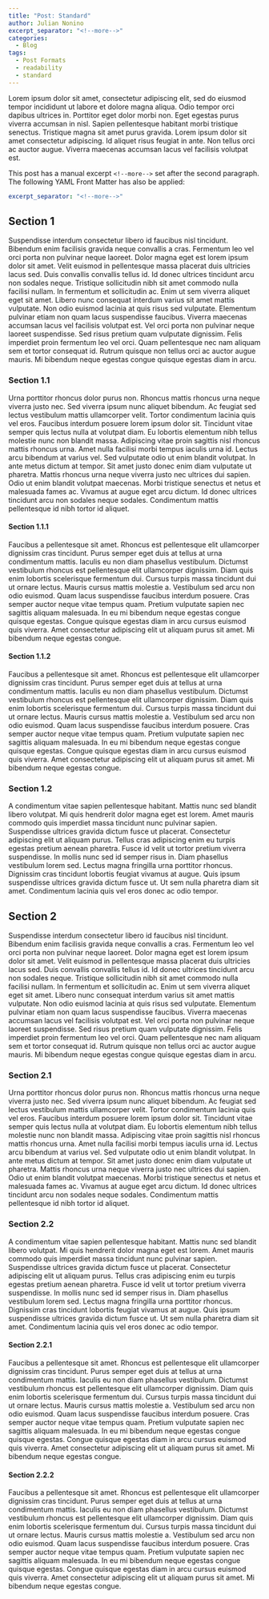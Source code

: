 ```yaml
---
title: "Post: Standard"
author: Julian Nonino
excerpt_separator: "<!--more-->"
categories:
  - Blog
tags:
  - Post Formats
  - readability
  - standard
---
```


Lorem ipsum dolor sit amet, consectetur adipiscing elit, sed do eiusmod tempor incididunt ut labore et dolore magna aliqua. Odio tempor orci dapibus ultrices in. Porttitor eget dolor morbi non. Eget egestas purus viverra accumsan in nisl. Sapien pellentesque habitant morbi tristique senectus. Tristique magna sit amet purus gravida. Lorem ipsum dolor sit amet consectetur adipiscing. Id aliquet risus feugiat in ante. Non tellus orci ac auctor augue. Viverra maecenas accumsan lacus vel facilisis volutpat est.

<!--more-->

This post has a manual excerpt `<!--more-->` set after the second paragraph. The following YAML Front Matter has also be applied:

```yaml
excerpt_separator: "<!--more-->"
```

## Section 1

Suspendisse interdum consectetur libero id faucibus nisl tincidunt. Bibendum enim facilisis gravida neque convallis a cras. Fermentum leo vel orci porta non pulvinar neque laoreet. Dolor magna eget est lorem ipsum dolor sit amet. Velit euismod in pellentesque massa placerat duis ultricies lacus sed. Duis convallis convallis tellus id. Id donec ultrices tincidunt arcu non sodales neque. Tristique sollicitudin nibh sit amet commodo nulla facilisi nullam. In fermentum et sollicitudin ac. Enim ut sem viverra aliquet eget sit amet. Libero nunc consequat interdum varius sit amet mattis vulputate. Non odio euismod lacinia at quis risus sed vulputate. Elementum pulvinar etiam non quam lacus suspendisse faucibus. Viverra maecenas accumsan lacus vel facilisis volutpat est. Vel orci porta non pulvinar neque laoreet suspendisse. Sed risus pretium quam vulputate dignissim. Felis imperdiet proin fermentum leo vel orci. Quam pellentesque nec nam aliquam sem et tortor consequat id. Rutrum quisque non tellus orci ac auctor augue mauris. Mi bibendum neque egestas congue quisque egestas diam in arcu.

### Section 1.1

Urna porttitor rhoncus dolor purus non. Rhoncus mattis rhoncus urna neque viverra justo nec. Sed viverra ipsum nunc aliquet bibendum. Ac feugiat sed lectus vestibulum mattis ullamcorper velit. Tortor condimentum lacinia quis vel eros. Faucibus interdum posuere lorem ipsum dolor sit. Tincidunt vitae semper quis lectus nulla at volutpat diam. Eu lobortis elementum nibh tellus molestie nunc non blandit massa. Adipiscing vitae proin sagittis nisl rhoncus mattis rhoncus urna. Amet nulla facilisi morbi tempus iaculis urna id. Lectus arcu bibendum at varius vel. Sed vulputate odio ut enim blandit volutpat. In ante metus dictum at tempor. Sit amet justo donec enim diam vulputate ut pharetra. Mattis rhoncus urna neque viverra justo nec ultrices dui sapien. Odio ut enim blandit volutpat maecenas. Morbi tristique senectus et netus et malesuada fames ac. Vivamus at augue eget arcu dictum. Id donec ultrices tincidunt arcu non sodales neque sodales. Condimentum mattis pellentesque id nibh tortor id aliquet.

#### Section 1.1.1

Faucibus a pellentesque sit amet. Rhoncus est pellentesque elit ullamcorper dignissim cras tincidunt. Purus semper eget duis at tellus at urna condimentum mattis. Iaculis eu non diam phasellus vestibulum. Dictumst vestibulum rhoncus est pellentesque elit ullamcorper dignissim. Diam quis enim lobortis scelerisque fermentum dui. Cursus turpis massa tincidunt dui ut ornare lectus. Mauris cursus mattis molestie a. Vestibulum sed arcu non odio euismod. Quam lacus suspendisse faucibus interdum posuere. Cras semper auctor neque vitae tempus quam. Pretium vulputate sapien nec sagittis aliquam malesuada. In eu mi bibendum neque egestas congue quisque egestas. Congue quisque egestas diam in arcu cursus euismod quis viverra. Amet consectetur adipiscing elit ut aliquam purus sit amet. Mi bibendum neque egestas congue.

#### Section 1.1.2

Faucibus a pellentesque sit amet. Rhoncus est pellentesque elit ullamcorper dignissim cras tincidunt. Purus semper eget duis at tellus at urna condimentum mattis. Iaculis eu non diam phasellus vestibulum. Dictumst vestibulum rhoncus est pellentesque elit ullamcorper dignissim. Diam quis enim lobortis scelerisque fermentum dui. Cursus turpis massa tincidunt dui ut ornare lectus. Mauris cursus mattis molestie a. Vestibulum sed arcu non odio euismod. Quam lacus suspendisse faucibus interdum posuere. Cras semper auctor neque vitae tempus quam. Pretium vulputate sapien nec sagittis aliquam malesuada. In eu mi bibendum neque egestas congue quisque egestas. Congue quisque egestas diam in arcu cursus euismod quis viverra. Amet consectetur adipiscing elit ut aliquam purus sit amet. Mi bibendum neque egestas congue.

### Section 1.2

A condimentum vitae sapien pellentesque habitant. Mattis nunc sed blandit libero volutpat. Mi quis hendrerit dolor magna eget est lorem. Amet mauris commodo quis imperdiet massa tincidunt nunc pulvinar sapien. Suspendisse ultrices gravida dictum fusce ut placerat. Consectetur adipiscing elit ut aliquam purus. Tellus cras adipiscing enim eu turpis egestas pretium aenean pharetra. Fusce id velit ut tortor pretium viverra suspendisse. In mollis nunc sed id semper risus in. Diam phasellus vestibulum lorem sed. Lectus magna fringilla urna porttitor rhoncus. Dignissim cras tincidunt lobortis feugiat vivamus at augue. Quis ipsum suspendisse ultrices gravida dictum fusce ut. Ut sem nulla pharetra diam sit amet. Condimentum lacinia quis vel eros donec ac odio tempor.

## Section 2

Suspendisse interdum consectetur libero id faucibus nisl tincidunt. Bibendum enim facilisis gravida neque convallis a cras. Fermentum leo vel orci porta non pulvinar neque laoreet. Dolor magna eget est lorem ipsum dolor sit amet. Velit euismod in pellentesque massa placerat duis ultricies lacus sed. Duis convallis convallis tellus id. Id donec ultrices tincidunt arcu non sodales neque. Tristique sollicitudin nibh sit amet commodo nulla facilisi nullam. In fermentum et sollicitudin ac. Enim ut sem viverra aliquet eget sit amet. Libero nunc consequat interdum varius sit amet mattis vulputate. Non odio euismod lacinia at quis risus sed vulputate. Elementum pulvinar etiam non quam lacus suspendisse faucibus. Viverra maecenas accumsan lacus vel facilisis volutpat est. Vel orci porta non pulvinar neque laoreet suspendisse. Sed risus pretium quam vulputate dignissim. Felis imperdiet proin fermentum leo vel orci. Quam pellentesque nec nam aliquam sem et tortor consequat id. Rutrum quisque non tellus orci ac auctor augue mauris. Mi bibendum neque egestas congue quisque egestas diam in arcu.

### Section 2.1

Urna porttitor rhoncus dolor purus non. Rhoncus mattis rhoncus urna neque viverra justo nec. Sed viverra ipsum nunc aliquet bibendum. Ac feugiat sed lectus vestibulum mattis ullamcorper velit. Tortor condimentum lacinia quis vel eros. Faucibus interdum posuere lorem ipsum dolor sit. Tincidunt vitae semper quis lectus nulla at volutpat diam. Eu lobortis elementum nibh tellus molestie nunc non blandit massa. Adipiscing vitae proin sagittis nisl rhoncus mattis rhoncus urna. Amet nulla facilisi morbi tempus iaculis urna id. Lectus arcu bibendum at varius vel. Sed vulputate odio ut enim blandit volutpat. In ante metus dictum at tempor. Sit amet justo donec enim diam vulputate ut pharetra. Mattis rhoncus urna neque viverra justo nec ultrices dui sapien. Odio ut enim blandit volutpat maecenas. Morbi tristique senectus et netus et malesuada fames ac. Vivamus at augue eget arcu dictum. Id donec ultrices tincidunt arcu non sodales neque sodales. Condimentum mattis pellentesque id nibh tortor id aliquet.

### Section 2.2

A condimentum vitae sapien pellentesque habitant. Mattis nunc sed blandit libero volutpat. Mi quis hendrerit dolor magna eget est lorem. Amet mauris commodo quis imperdiet massa tincidunt nunc pulvinar sapien. Suspendisse ultrices gravida dictum fusce ut placerat. Consectetur adipiscing elit ut aliquam purus. Tellus cras adipiscing enim eu turpis egestas pretium aenean pharetra. Fusce id velit ut tortor pretium viverra suspendisse. In mollis nunc sed id semper risus in. Diam phasellus vestibulum lorem sed. Lectus magna fringilla urna porttitor rhoncus. Dignissim cras tincidunt lobortis feugiat vivamus at augue. Quis ipsum suspendisse ultrices gravida dictum fusce ut. Ut sem nulla pharetra diam sit amet. Condimentum lacinia quis vel eros donec ac odio tempor.

#### Section 2.2.1

Faucibus a pellentesque sit amet. Rhoncus est pellentesque elit ullamcorper dignissim cras tincidunt. Purus semper eget duis at tellus at urna condimentum mattis. Iaculis eu non diam phasellus vestibulum. Dictumst vestibulum rhoncus est pellentesque elit ullamcorper dignissim. Diam quis enim lobortis scelerisque fermentum dui. Cursus turpis massa tincidunt dui ut ornare lectus. Mauris cursus mattis molestie a. Vestibulum sed arcu non odio euismod. Quam lacus suspendisse faucibus interdum posuere. Cras semper auctor neque vitae tempus quam. Pretium vulputate sapien nec sagittis aliquam malesuada. In eu mi bibendum neque egestas congue quisque egestas. Congue quisque egestas diam in arcu cursus euismod quis viverra. Amet consectetur adipiscing elit ut aliquam purus sit amet. Mi bibendum neque egestas congue.

#### Section 2.2.2

Faucibus a pellentesque sit amet. Rhoncus est pellentesque elit ullamcorper dignissim cras tincidunt. Purus semper eget duis at tellus at urna condimentum mattis. Iaculis eu non diam phasellus vestibulum. Dictumst vestibulum rhoncus est pellentesque elit ullamcorper dignissim. Diam quis enim lobortis scelerisque fermentum dui. Cursus turpis massa tincidunt dui ut ornare lectus. Mauris cursus mattis molestie a. Vestibulum sed arcu non odio euismod. Quam lacus suspendisse faucibus interdum posuere. Cras semper auctor neque vitae tempus quam. Pretium vulputate sapien nec sagittis aliquam malesuada. In eu mi bibendum neque egestas congue quisque egestas. Congue quisque egestas diam in arcu cursus euismod quis viverra. Amet consectetur adipiscing elit ut aliquam purus sit amet. Mi bibendum neque egestas congue.
